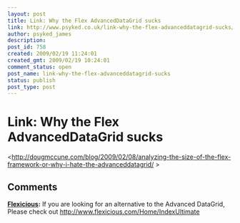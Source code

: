```yaml
---
layout: post
title: Link: Why the Flex AdvancedDataGrid sucks
link: http://www.psyked.co.uk/link-why-the-flex-advanceddatagrid-sucks/
author: psyked_james
description: 
post_id: 758
created: 2009/02/19 11:24:01
created_gmt: 2009/02/19 10:24:01
comment_status: open
post_name: link-why-the-flex-advanceddatagrid-sucks
status: publish
post_type: post
---
```


# Link: Why the Flex AdvancedDataGrid sucks

<http://dougmccune.com/blog/2009/02/08/analyzing-the-size-of-the-flex-framework-or-why-i-hate-the-advanceddatagrid/ >

## Comments

**[Flexicious](#555 "2011-03-04 03:10:25"):** If you are looking for an alternative to the Advanced DataGrid, Please check out http://www.flexicious.com/Home/IndexUltimate


